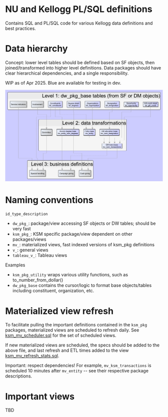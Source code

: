 # NU and Kellogg PL/SQL definitions

Contains SQL and PL/SQL code for various Kellogg data definitions and best practices.

# Data hierarchy

Concept: lower level tables should be defined based on SF objects, then joined/transformed into higher level definitions. Data packages should have clear hierarchical dependencies, and a single responsibility.

WIP as of Apr 2025. Blue are available for testing in dev.

![data_hierarchy.png](images/data_hierarchy.png "Proposed data hierarchy")

# Naming conventions

`id_type_description`

 * `dw_pkg_`: package/view accessing SF objects or DW tables; should be very fast
 * `ksm_pkg_`: KSM specific package/view dependent on other packages/views
 * `mv_`: materialized views, fast indexed versions of ksm_pkg definitions
 * `v_`: general views
 * `tableau_v_`: Tableau views

Examples

 * `ksm_pkg_utility` wraps various utility functions, such as to_number_from_dollar()
 * `dw_pkg_base` contains the cursor/logic to format base objects/tables including constituent, organization, etc.

# Materialized view refresh

To facilitate pulling the important definitions contained in the `ksm_pkg` packages, materialized views are scheduled to refresh daily. See [ksm_mv_scheduler.sql](tables\ksm_mv_scheduler.sql) for the set of scheduled views.

If new materialized views are scheduled, the specs should be added to the above file, and last refresh and ETL times added to the view [ksm_mv_refresh_stats.sql](tables\ksm_mv_refresh_stats.sql).

Important: respect dependencies! For example, `mv_ksm_transactions` is scheduled 10 minutes after `mv_entity` -- see their respective package descriptions.

# Important views

TBD
